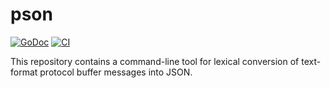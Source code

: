 # pson

[![GoDoc](https://img.shields.io/static/v1?label=godoc&message=reference&color=blue)](https://pkg.go.dev/github.com/creachadair/pson)
[![CI](https://github.com/creachadair/pson/actions/workflows/go-presubmit.yml/badge.svg?event=push&branch=main)](https://github.com/creachadair/pson/actions/workflows/go-presubmit.yml)

This repository contains a command-line tool for lexical conversion of
text-format protocol buffer messages into JSON.
